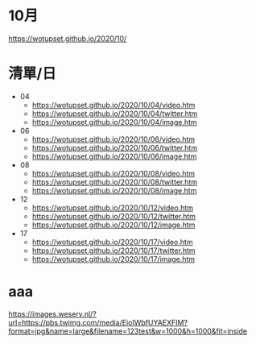 # 10月
https://wotupset.github.io/2020/10/

# 清單/日
+ 04
  + https://wotupset.github.io/2020/10/04/video.htm 
  + https://wotupset.github.io/2020/10/04/twitter.htm  
  + https://wotupset.github.io/2020/10/04/image.htm
+ 06
  + https://wotupset.github.io/2020/10/06/video.htm 
  + https://wotupset.github.io/2020/10/06/twitter.htm  
  + https://wotupset.github.io/2020/10/06/image.htm
+ 08
  + https://wotupset.github.io/2020/10/08/video.htm 
  + https://wotupset.github.io/2020/10/08/twitter.htm  
  + https://wotupset.github.io/2020/10/08/image.htm
+ 12
  + https://wotupset.github.io/2020/10/12/video.htm 
  + https://wotupset.github.io/2020/10/12/twitter.htm  
  + https://wotupset.github.io/2020/10/12/image.htm
+ 17
  + https://wotupset.github.io/2020/10/17/video.htm 
  + https://wotupset.github.io/2020/10/17/twitter.htm  
  + https://wotupset.github.io/2020/10/17/image.htm




# aaa



https://images.weserv.nl/?url=https://pbs.twimg.com/media/EjoIWbfUYAEXFIM?format=jpg&name=large&filename=123test&w=1000&h=1000&fit=inside

